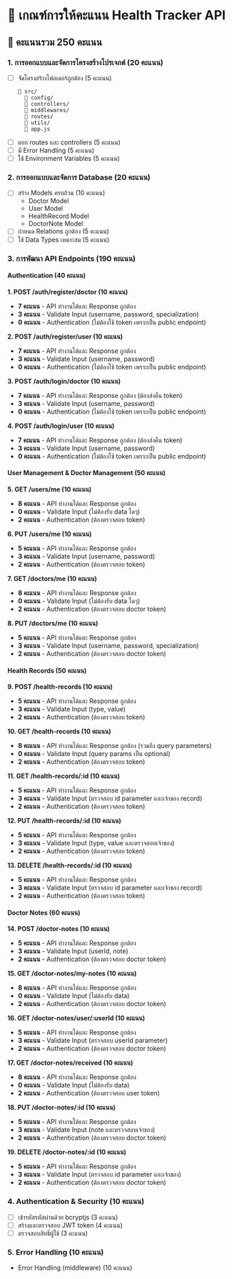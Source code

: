 # 📝 เกณฑ์การให้คะแนน Health Tracker API

## 🎯 คะแนนรวม 250 คะแนน

### 1. การออกแบบและจัดการโครงสร้างโปรเจกต์ (20 คะแนน)

- [ ] จัดโครงสร้างโฟลเดอร์ถูกต้อง (5 คะแนน)
  ```
  📁 src/
    📁 config/
    📁 controllers/
    📁 middlewares/
    📁 routes/
    📁 utils/
    📄 app.js
  ```
- [ ] แยก routes และ controllers (5 คะแนน)
- [ ] มี Error Handling (5 คะแนน)
- [ ] ใช้ Environment Variables (5 คะแนน)

### 2. การออกแบบและจัดการ Database (20 คะแนน)

- [ ] สร้าง Models ครบถ้วน (10 คะแนน)
  - Doctor Model
  - User Model
  - HealthRecord Model
  - DoctorNote Model
- [ ] กำหนด Relations ถูกต้อง (5 คะแนน)
- [ ] ใช้ Data Types เหมาะสม (5 คะแนน)

### 3. การพัฒนา API Endpoints (190 คะแนน)

#### Authentication (40 คะแนน)

**1. POST /auth/register/doctor (10 คะแนน)**

- **7 คะแนน** - API ทำงานได้และ Response ถูกต้อง
- **3 คะแนน** - Validate Input (username, password, specialization)
- **0 คะแนน** - Authentication (ไม่ต้องใช้ token เพราะเป็น public endpoint)

**2. POST /auth/register/user (10 คะแนน)**

- **7 คะแนน** - API ทำงานได้และ Response ถูกต้อง
- **3 คะแนน** - Validate Input (username, password)
- **0 คะแนน** - Authentication (ไม่ต้องใช้ token เพราะเป็น public endpoint)

**3. POST /auth/login/doctor (10 คะแนน)**

- **7 คะแนน** - API ทำงานได้และ Response ถูกต้อง (ต้องส่งคืน token)
- **3 คะแนน** - Validate Input (username, password)
- **0 คะแนน** - Authentication (ไม่ต้องใช้ token เพราะเป็น public endpoint)

**4. POST /auth/login/user (10 คะแนน)**

- **7 คะแนน** - API ทำงานได้และ Response ถูกต้อง (ต้องส่งคืน token)
- **3 คะแนน** - Validate Input (username, password)
- **0 คะแนน** - Authentication (ไม่ต้องใช้ token เพราะเป็น public endpoint)

#### User Management & Doctor Management (50 คะแนน)

**5. GET /users/me (10 คะแนน)**

- **8 คะแนน** - API ทำงานได้และ Response ถูกต้อง
- **0 คะแนน** - Validate Input (ไม่ต้องรับ data ใดๆ)
- **2 คะแนน** - Authentication (ต้องตรวจสอบ token)

**6. PUT /users/me (10 คะแนน)**

- **5 คะแนน** - API ทำงานได้และ Response ถูกต้อง
- **3 คะแนน** - Validate Input (username, password)
- **2 คะแนน** - Authentication (ต้องตรวจสอบ token)

**7. GET /doctors/me (10 คะแนน)**

- **8 คะแนน** - API ทำงานได้และ Response ถูกต้อง
- **0 คะแนน** - Validate Input (ไม่ต้องรับ data ใดๆ)
- **2 คะแนน** - Authentication (ต้องตรวจสอบ doctor token)

**8. PUT /doctors/me (10 คะแนน)**

- **5 คะแนน** - API ทำงานได้และ Response ถูกต้อง
- **3 คะแนน** - Validate Input (username, password, specialization)
- **2 คะแนน** - Authentication (ต้องตรวจสอบ doctor token)

#### Health Records (50 คะแนน)

**9. POST /health-records (10 คะแนน)**

- **5 คะแนน** - API ทำงานได้และ Response ถูกต้อง
- **3 คะแนน** - Validate Input (type, value)
- **2 คะแนน** - Authentication (ต้องตรวจสอบ token)

**10. GET /health-records (10 คะแนน)**

- **8 คะแนน** - API ทำงานได้และ Response ถูกต้อง (รวมถึง query parameters)
- **0 คะแนน** - Validate Input (query params เป็น optional)
- **2 คะแนน** - Authentication (ต้องตรวจสอบ token)

**11. GET /health-records/:id (10 คะแนน)**

- **5 คะแนน** - API ทำงานได้และ Response ถูกต้อง
- **3 คะแนน** - Validate Input (ตรวจสอบ id parameter และเจ้าของ record)
- **2 คะแนน** - Authentication (ต้องตรวจสอบ token)

**12. PUT /health-records/:id (10 คะแนน)**

- **5 คะแนน** - API ทำงานได้และ Response ถูกต้อง
- **3 คะแนน** - Validate Input (type, value และตรวจสอบเจ้าของ)
- **2 คะแนน** - Authentication (ต้องตรวจสอบ token)

**13. DELETE /health-records/:id (10 คะแนน)**

- **5 คะแนน** - API ทำงานได้และ Response ถูกต้อง
- **3 คะแนน** - Validate Input (ตรวจสอบ id parameter และเจ้าของ record)
- **2 คะแนน** - Authentication (ต้องตรวจสอบ token)

#### Doctor Notes (60 คะแนน)

**14. POST /doctor-notes (10 คะแนน)**

- **5 คะแนน** - API ทำงานได้และ Response ถูกต้อง
- **3 คะแนน** - Validate Input (userId, note)
- **2 คะแนน** - Authentication (ต้องตรวจสอบ doctor token)

**15. GET /doctor-notes/my-notes (10 คะแนน)**

- **8 คะแนน** - API ทำงานได้และ Response ถูกต้อง
- **0 คะแนน** - Validate Input (ไม่ต้องรับ data)
- **2 คะแนน** - Authentication (ต้องตรวจสอบ doctor token)

**16. GET /doctor-notes/user/:userId (10 คะแนน)**

- **5 คะแนน** - API ทำงานได้และ Response ถูกต้อง
- **3 คะแนน** - Validate Input (ตรวจสอบ userId parameter)
- **2 คะแนน** - Authentication (ต้องตรวจสอบ doctor token)

**17. GET /doctor-notes/received (10 คะแนน)**

- **8 คะแนน** - API ทำงานได้และ Response ถูกต้อง
- **0 คะแนน** - Validate Input (ไม่ต้องรับ data)
- **2 คะแนน** - Authentication (ต้องตรวจสอบ user token)

**18. PUT /doctor-notes/:id (10 คะแนน)**

- **5 คะแนน** - API ทำงานได้และ Response ถูกต้อง
- **3 คะแนน** - Validate Input (note และตรวจสอบเจ้าของ)
- **2 คะแนน** - Authentication (ต้องตรวจสอบ doctor token)

**19. DELETE /doctor-notes/:id (10 คะแนน)**

- **5 คะแนน** - API ทำงานได้และ Response ถูกต้อง
- **3 คะแนน** - Validate Input (ตรวจสอบ id parameter และเจ้าของ)
- **2 คะแนน** - Authentication (ต้องตรวจสอบ doctor token)

### 4. Authentication & Security (10 คะแนน)

- [ ] เข้ารหัสรหัสผ่านด้วย bcryptjs (3 คะแนน)
- [ ] สร้างและตรวจสอบ JWT token (4 คะแนน)
- [ ] ตรวจสอบสิทธิ์ผู้ใช้ (3 คะแนน)

### 5. Error Handling (10 คะแนน)

- Error Handling (middleware) (10 คะแนน)
